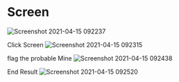 
# Screen 
 ![Screenshot 2021-04-15 092237](https://user-images.githubusercontent.com/56036534/114812856-7e235280-9dce-11eb-99bf-76f0b9f9fb02.jpg)

  Click Screen
 ![Screenshot 2021-04-15 092315](https://user-images.githubusercontent.com/56036534/114812892-909d8c00-9dce-11eb-9d96-3b6da71723ef.jpg)

  flag the probable Mine
 ![Screenshot 2021-04-15 092438](https://user-images.githubusercontent.com/56036534/114812934-aca12d80-9dce-11eb-817a-4193d92bcdb4.jpg)

  End Result
 ![Screenshot 2021-04-15 092520](https://user-images.githubusercontent.com/56036534/114812964-bc207680-9dce-11eb-800b-9ae832d0727a.jpg)


